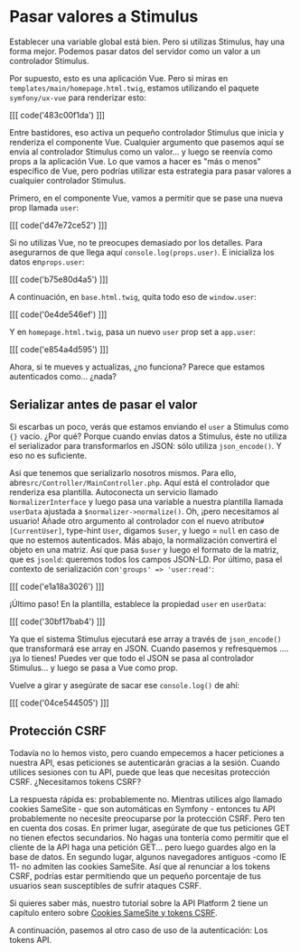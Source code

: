 # Pasar valores a Stimulus

Establecer una variable global está bien. Pero si utilizas Stimulus, hay una forma mejor. Podemos pasar datos del servidor como un valor a un controlador Stimulus.

Por supuesto, esto es una aplicación Vue. Pero si miras en `templates/main/homepage.html.twig`, estamos utilizando el paquete `symfony/ux-vue` para renderizar esto:

[[[ code('483c00f1da') ]]]

Entre bastidores, eso activa un pequeño controlador Stimulus que inicia y renderiza el componente Vue. Cualquier argumento que pasemos aquí se envía al controlador Stimulus como un valor... y luego se reenvía como props a la aplicación Vue. Lo que vamos a hacer es "más o menos" específico de Vue, pero podrías utilizar esta estrategia para pasar valores a cualquier controlador Stimulus.

Primero, en el componente Vue, vamos a permitir que se pase una nueva prop llamada `user`:

[[[ code('d47e72ce52') ]]]

Si no utilizas Vue, no te preocupes demasiado por los detalles. Para asegurarnos de que llega aquí `console.log(props.user)`. E inicializa los datos en`props.user`:

[[[ code('b75e80d4a5') ]]]

A continuación, en `base.html.twig`, quita todo eso de `window.user`:

[[[ code('0e4de546ef') ]]]

Y en `homepage.html.twig`, pasa un nuevo `user` prop set a `app.user`:

[[[ code('e854a4d595') ]]]

Ahora, si te mueves y actualizas, ¿no funciona? Parece que estamos autenticados como... ¿nada?

## Serializar antes de pasar el valor

Si escarbas un poco, verás que estamos enviando el `user` a Stimulus como `{}` vacío. ¿Por qué? Porque cuando envías datos a Stimulus, éste no utiliza el serializador para transformarlos en JSON: sólo utiliza `json_encode()`. Y eso no es suficiente.

Así que tenemos que serializarlo nosotros mismos. Para ello, abre`src/Controller/MainController.php`. Aquí está el controlador que renderiza esa plantilla. Autoconecta un servicio llamado `NormalizerInterface` y luego pasa una variable a nuestra plantilla llamada `userData` ajustada a `$normalizer->normalize()`. Oh, ¡pero necesitamos al usuario! Añade otro argumento al controlador con el nuevo atributo`#[CurrentUser]`, type-hint `User`, digamos `$user`, y luego = `null` en caso de que no estemos autenticados. Más abajo, la normalización convertirá el objeto en una matriz. Así que pasa `$user` y luego el formato de la matriz, que es `jsonld`: queremos todos los campos JSON-LD. Por último, pasa el contexto de serialización con`'groups' => 'user:read'`:

[[[ code('e1a18a3026') ]]]

¡Último paso! En la plantilla, establece la propiedad `user` en `userData`:

[[[ code('30bf17bab4') ]]]

Ya que el sistema Stimulus ejecutará ese array a través de `json_encode()` que transformará ese array en JSON. Cuando pasemos y refresquemos .... ¡ya lo tienes! Puedes ver que todo el JSON se pasa al controlador Stimulus... y luego se pasa a Vue como prop.

Vuelve a girar y asegúrate de sacar ese `console.log()` de ahí:

[[[ code('04ce544505') ]]]

## Protección CSRF

Todavía no lo hemos visto, pero cuando empecemos a hacer peticiones a nuestra API, esas peticiones se autenticarán gracias a la sesión. Cuando utilices sesiones con tu API, puede que leas que necesitas protección CSRF. ¿Necesitamos tokens CSRF?

La respuesta rápida es: probablemente no. Mientras utilices algo llamado cookies SameSite - que son automáticas en Symfony - entonces tu API probablemente no necesite preocuparse por la protección CSRF. Pero ten en cuenta dos cosas. En primer lugar, asegúrate de que tus peticiones GET no tienen efectos secundarios. No hagas una tontería como permitir que el cliente de la API haga una petición GET... pero luego guardes algo en la base de datos. En segundo lugar, algunos navegadores antiguos -como IE 11- no admiten las cookies SameSite. Así que al renunciar a los tokens CSRF, podrías estar permitiendo que un pequeño porcentaje de tus usuarios sean susceptibles de sufrir ataques CSRF.

Si quieres saber más, nuestro tutorial sobre la API Platform 2 tiene un capítulo entero sobre [Cookies SameSite y tokens CSRF](https://symfonycasts.com/screencast/api-platform-security/samesite-csrf).

A continuación, pasemos al otro caso de uso de la autenticación: Los tokens API.
